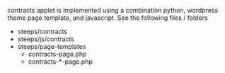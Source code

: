 contracts applet is implemented using a combination python, wordpress theme page template,  and javascript. See the following files / folders

* steeps/contracts
* steeps/js/contracts
* steeps/page-templates
  * contracts-page.php
  * contracts-*-page.php
